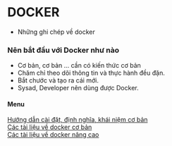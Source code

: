 # DOCKER 
- Những ghi chép về docker

### Nên bắt đầu với Docker như nào
- Cơ bản, cơ bản ... cần có kiến thức cơ bản
- Chăm chỉ theo dõi thông tin và thực hành đều đặn.
- Bắt chước và tạo ra cái mới.
- Sysad, Developer nên dùng được Docker.

#### Menu
[Hướng dẫn cài đặt, định nghĩa, khái niệm cơ bản](/docs/docker-5m)  
[Các tài liệu về docker cơ bản](/docs/docker-coban)  
[Các tài liệu về docker nâng cao](/docs/docker-nangcao)  
